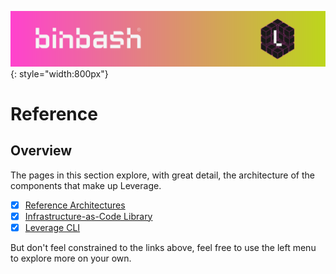 ![binbash-logo](../assets/images/logos/binbash-leverage-header.png "binbash"){: style="width:800px"}

# Reference

## Overview
The pages in this section explore, with great detail, the architecture of the components that make up Leverage.

- [x] [Reference Architectures](./reference-architectures/)
- [x] [Infrastructure-as-Code Library](./infra-as-code-library/)
- [x] [Leverage CLI](./leverage-cli/)

But don't feel constrained to the links above, feel free to use the left menu to explore more on your own.
